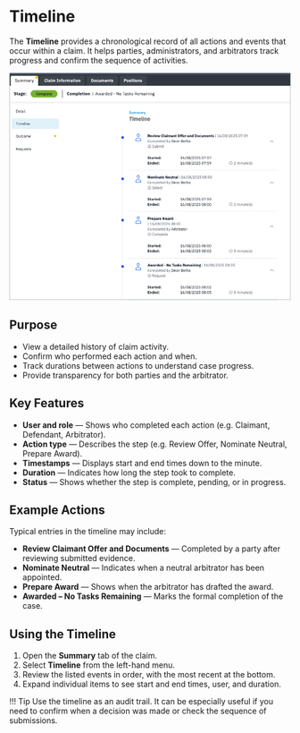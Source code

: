 # Timeline

The **Timeline** provides a chronological record of all actions and events that occur within a claim. It helps parties, administrators, and arbitrators track progress and confirm the sequence of activities.

![Timeline](../../assets/case-timeline.png)

## Purpose

- View a detailed history of claim activity.  
- Confirm who performed each action and when.  
- Track durations between actions to understand case progress.  
- Provide transparency for both parties and the arbitrator.

## Key Features

- **User and role** — Shows who completed each action (e.g. Claimant, Defendant, Arbitrator).  
- **Action type** — Describes the step (e.g. Review Offer, Nominate Neutral, Prepare Award).  
- **Timestamps** — Displays start and end times down to the minute.  
- **Duration** — Indicates how long the step took to complete.  
- **Status** — Shows whether the step is complete, pending, or in progress.

## Example Actions

Typical entries in the timeline may include:

- **Review Claimant Offer and Documents** — Completed by a party after reviewing submitted evidence.  
- **Nominate Neutral** — Indicates when a neutral arbitrator has been appointed.  
- **Prepare Award** — Shows when the arbitrator has drafted the award.  
- **Awarded – No Tasks Remaining** — Marks the formal completion of the case.

## Using the Timeline

1. Open the **Summary** tab of the claim.  
2. Select **Timeline** from the left-hand menu.  
3. Review the listed events in order, with the most recent at the bottom.  
4. Expand individual items to see start and end times, user, and duration.  

!!! Tip
    Use the timeline as an audit trail. It can be especially useful if you need to confirm when a decision was made or check the sequence of submissions.